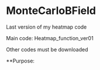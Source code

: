 # MonteCarloBField
Last version of my heatmap code

Main code: Heatmap_function_ver01

Other codes must be downloaded

**Purpose: 

